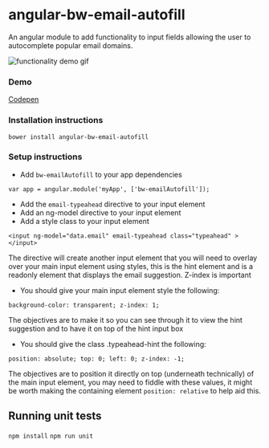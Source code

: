 # angular-bw-email-autofill

An angular module to add functionality to input fields allowing the user to autocomplete popular email domains.


![functionality demo gif](http://i.imgur.com/dbQVO52.gif)

### Demo

[Codepen](http://codepen.io/merrickfox/pen/JYKNqR)

### Installation instructions
`bower install angular-bw-email-autofill`

### Setup instructions

* Add `bw-emailAutofill` to your app dependencies

`var app = angular.module('myApp', ['bw-emailAutofill']);`

* Add the `email-typeahead` directive to your input element
* Add an ng-model directive to your input element
* Add a style class to your input element


`<input ng-model="data.email" email-typeahead class="typeahead" ></input>`

The directive will create another input element that you will need to overlay over your main input element using styles, this is the hint element and is a readonly element that displays the email suggestion. Z-index is important

* You should give your main input element style the following:

`background-color: transparent;
z-index: 1;`

The objectives are to make it so you can see through it to view the hint suggestion and to have it on top of the hint input box

* You should give the class .typeahead-hint the following:

`position: absolute;
  top: 0;
  left: 0;
  z-index: -1;`

  The objectives are to position it directly on top (underneath technically) of the main input element, you may need to fiddle with these values, it might be worth making the containing element `position: relative` to help aid this.

## Running unit tests
`npm install`
`npm run unit`
